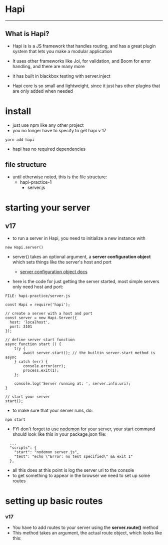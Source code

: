 # Hapi
----------------------------
## What is Hapi?
 - Hapi is is a JS framework that handles routing, and has a great plugin system that lets you make a modular application

 - It uses other frameworks like Joi, for validation, and Boom for error handling, and there are many more

- it has built in blackbox testing with server.inject

- Hapi core is so small and lightweight, since it just has other plugins that are only added when needed


# install
- just use npm like any other project
- you no longer have to specify to get hapi v 17

```
yarn add hapi
```

- hapi has no required dependencies

## file structure
- until otherwise noted, this is the file structure:
    - hapi-practice-1
        - server.js


# starting your server
## v17
- to run a server in Hapi, you need to initialize a new instance with       
  
```new Hapi.server()```

- server() takes an optional argument, a **server configuration object** which 
  sets things like the server's host and port

    - [server configuration object docs](https://hapijs.com/api#server.options)

- here is the code for just getting the server started, most simple servers only need host and port:

```
FILE: hapi-practice/server.js

const Hapi = require('hapi');

// create a server with a host and port
const server = new Hapi.Server({
  host: 'localhost',
  port: 3101
});

// define server start function
async function start () {
    try {
        await server.start(); // the builtin server.start method is async
    } catch (err) {
        console.error(err);
        process.exit(1);
    };

    console.log('Server running at: ', server.info.uri);
}

// start your server
start();
```

- to make sure that your server runs, do: 

```
npm start
```

- FYI don't forget to use [nodemon](https://www.npmjs.com/package/nodemon) for your server, your start command should look like this in your package.json file: 

```
  ...
  "scripts": {
    "start": "nodemon server.js",
    "test": "echo \"Error: no test specified\" && exit 1"
  },
```

- all this does at this point is log the server uri to the console
- to get something to appear in the browser we need to set up some routes

# setting up basic routes
### v17 
- You have to add routes to your server using the **server.route()** method 
- This method takes an argument, the actual route object, which looks like this: 

```

```










